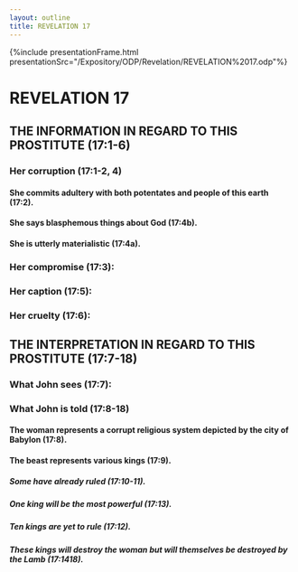 ```yaml
---
layout: outline
title: REVELATION 17
---
```

{%include presentationFrame.html presentationSrc="/Expository/ODP/Revelation/REVELATION%2017.odp"%}

# REVELATION 17
## THE INFORMATION IN REGARD TO THIS PROSTITUTE (17:1-6) 
###  Her corruption (17:1-2, 4) 
####  She commits adultery with both potentates and people of this earth (17:2). 
####  She says blasphemous things about God (17:4b). 
####  She is utterly materialistic (17:4a). 
###  Her compromise (17:3): 
###  Her caption (17:5): 
###  Her cruelty (17:6): 
## THE INTERPRETATION IN REGARD TO THIS PROSTITUTE (17:7-18) 
###  What John sees (17:7): 
###  What John is told (17:8-18) 
####  The woman represents a corrupt religious system depicted by the city of Babylon (17:8). 
####  The beast represents various kings (17:9). 
#####  Some have already ruled (17:10-11). 
#####  One king will be the most powerful (17:13). 
#####  Ten kings are yet to rule (17:12). 
#####  These kings will destroy the woman but will themselves be destroyed by the Lamb (17:1418). 
